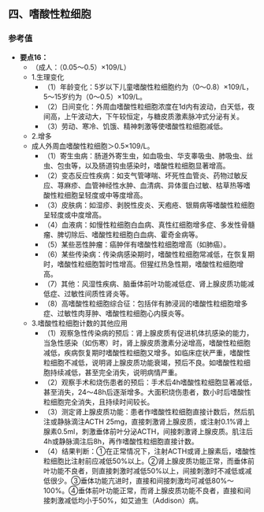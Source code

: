 ## 四、嗜酸性粒细胞
### 参考值
- **要点16：**
  * （成人：（0.05～0.5）×109/L）
  * 1.生理变化
    * （1）年龄变化：5岁以下儿童嗜酸性粒细胞约为（0～0.8）×109/L，5～15岁约为（0～0.5）×109/L。
    * （2）日间变化：外周血嗜酸性粒细胞浓度在1d内有波动，白天低，夜间高，上午波动大，下午较恒定，与糖皮质激素脉冲式分泌有关。
    * （3）劳动、寒冷、饥饿、精神刺激等使嗜酸性粒细胞减低。
  * 2.增多
  * 成人外周血嗜酸性粒细胞＞0.5×109/L。
    * （1）寄生虫病：肠道外寄生虫，如血吸虫、华支睾吸虫、肺吸虫、丝虫、包虫等，以及肠道钩虫感染时，嗜酸性粒细胞显著增高。
    * （2）变态反应性疾病：如支气管哮喘、坏死性血管炎、药物过敏反应、荨麻疹、血管神经性水肿、血清病、异体蛋白过敏、枯草热等嗜酸性粒细胞呈轻度或中等度增高。
    * （3）皮肤病：如湿疹、剥脱性皮炎、天疱疮、银屑病等嗜酸性粒细胞呈轻度或中度增高。
    * （4）血液病：如慢性粒细胞白血病、真性红细胞增多症、多发性骨髓瘤、脾切除后、嗜酸性粒细胞白血病、霍奇金病等。
    * （5）某些恶性肿瘤：癌肿伴有嗜酸性粒细胞增高（如肺癌）。
    * （6）某些传染病：传染病感染期时，嗜酸性粒细胞常减低，在恢复期时，嗜酸性粒细胞暂时性增高。但猩红热急性期，嗜酸性粒细胞增高。
    * （7）其他：风湿性疾病、脑垂体前叶功能减低症、肾上腺皮质功能减低症、过敏性间质性肾炎等。
    * （8）高嗜酸性粒细胞综合征：包括伴有肺浸润的嗜酸性粒细胞增多症、过敏性肉芽肿、嗜酸性粒细胞心内膜炎等。
  * 3.嗜酸性粒细胞计数的其他应用
    * （1）观察急性传染病的预后：肾上腺皮质有促进机体抗感染的能力，当急性感染（如伤寒）时，肾上腺皮质激素分泌增高，嗜酸性粒细胞减低，疾病恢复期时嗜酸性粒细胞又增多。如临床症状严重，嗜酸性粒细胞不减低，说明肾上腺皮质功能衰竭，预后不良。如嗜酸性粒细胞持续减低，甚至完全消失，说明病情严重。
    * （2）观察手术和烧伤患者的预后：手术后4h嗜酸性粒细胞显著减低，甚至消失，24～48h后逐渐增多。大面积烧伤患者，数小时后嗜酸性粒细胞完全消失，且持续时间较长。
    * （3）测定肾上腺皮质功能：患者作嗜酸性粒细胞直接计数后，然后肌注或静脉滴注ACTH 25mg，直接刺激肾上腺皮质，或注射0.1%肾上腺素0.5ml，刺激垂体前叶分泌ACTH，间接刺激肾上腺皮质。肌注后4h或静脉滴注后8h，再作嗜酸性粒细胞直接计数。
    * （4）结果判断：①在正常情况下，注射ACTH或肾上腺素后，嗜酸性粒细胞比注射前应减低50%以上。②肾上腺皮质功能正常，而垂体前叶功能不良者，则直接刺激时减低50%以上，间接刺激时不减低或减低很少。③垂体功能亢进时，直接和间接刺激均可减低80%～100%。④垂体前叶功能正常，而肾上腺皮质功能不良者，直接和间接刺激减低均小于50%，如艾迪生（Addison）病。
